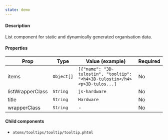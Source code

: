 ```yaml
---
state: demo
---
```


#### Description

List component for static and dynamically generated organisation data.

#### Properties

| Prop             | Type       | Value (example)                                                            | Required |
| ---------------- | ---------- | -------------------------------------------------------------------------- | -------- |
| items            | `Object[]` | `[{"name": "3D-tulostin", "tooltip": "<h4>3D-tulostin</h4><p>3D-tulos...]` | No       |
| listWrapperClass | `String`   | `js-hardware`                                                              | No       |
| title            | `String`   | `Hardware`                                                                 | No       |
| wrapperClass     | `String`   | -                                                                          | No       |

#### Child components

- `atoms/tooltips/tooltip/tooltip.phtml`
